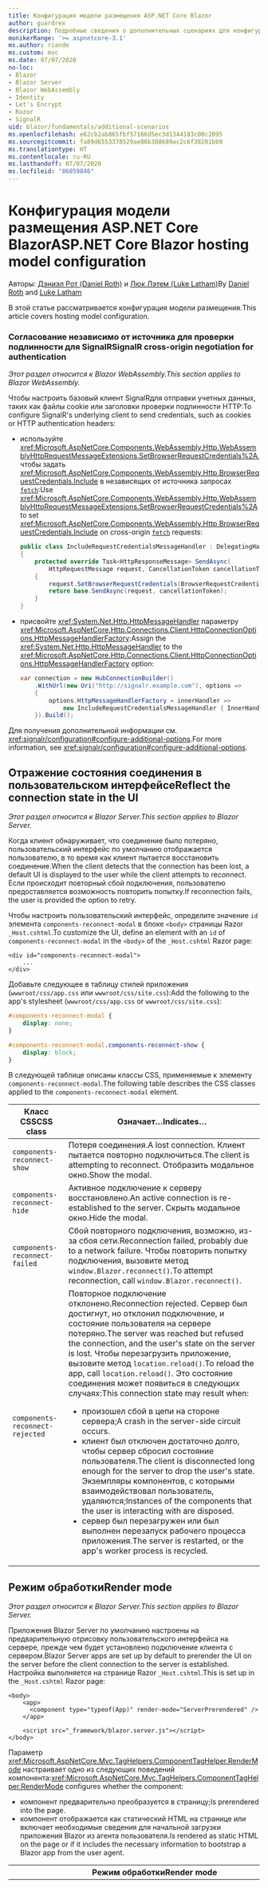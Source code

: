 ```yaml
---
title: Конфигурация модели размещения ASP.NET Core Blazor
author: guardrex
description: Подробные сведения о дополнительных сценариях для конфигурации модели размещения ASP.NET Core Blazor.
monikerRange: '>= aspnetcore-3.1'
ms.author: riande
ms.custom: mvc
ms.date: 07/07/2020
no-loc:
- Blazor
- Blazor Server
- Blazor WebAssembly
- Identity
- Let's Encrypt
- Razor
- SignalR
uid: blazor/fundamentals/additional-scenarios
ms.openlocfilehash: e62cb2ab865fbf57166d5ec3d1344183c00c2095
ms.sourcegitcommit: fa89d6553378529ae86b388689ac2c6f38281bb9
ms.translationtype: HT
ms.contentlocale: ru-RU
ms.lasthandoff: 07/07/2020
ms.locfileid: "86059846"
---
```

# <a name="aspnet-core-blazor-hosting-model-configuration"></a><span data-ttu-id="08cfd-103">Конфигурация модели размещения ASP.NET Core Blazor</span><span class="sxs-lookup"><span data-stu-id="08cfd-103">ASP.NET Core Blazor hosting model configuration</span></span>

<span data-ttu-id="08cfd-104">Авторы: [Дэниэл Рот (Daniel Roth)](https://github.com/danroth27) и [Люк Лэтем (Luke Latham)](https://github.com/guardrex)</span><span class="sxs-lookup"><span data-stu-id="08cfd-104">By [Daniel Roth](https://github.com/danroth27) and [Luke Latham](https://github.com/guardrex)</span></span>

<span data-ttu-id="08cfd-105">В этой статье рассматривается конфигурация модели размещения.</span><span class="sxs-lookup"><span data-stu-id="08cfd-105">This article covers hosting model configuration.</span></span>

### <a name="signalr-cross-origin-negotiation-for-authentication"></a><span data-ttu-id="08cfd-106">Согласование независимо от источника для проверки подлинности для SignalR</span><span class="sxs-lookup"><span data-stu-id="08cfd-106">SignalR cross-origin negotiation for authentication</span></span>

<span data-ttu-id="08cfd-107">*Этот раздел относится к Blazor WebAssembly.*</span><span class="sxs-lookup"><span data-stu-id="08cfd-107">*This section applies to Blazor WebAssembly.*</span></span>

<span data-ttu-id="08cfd-108">Чтобы настроить базовый клиент SignalRдля отправки учетных данных, таких как файлы cookie или заголовки проверки подлинности HTTP:</span><span class="sxs-lookup"><span data-stu-id="08cfd-108">To configure SignalR's underlying client to send credentials, such as cookies or HTTP authentication headers:</span></span>

* <span data-ttu-id="08cfd-109">используйте <xref:Microsoft.AspNetCore.Components.WebAssembly.Http.WebAssemblyHttpRequestMessageExtensions.SetBrowserRequestCredentials%2A>, чтобы задать <xref:Microsoft.AspNetCore.Components.WebAssembly.Http.BrowserRequestCredentials.Include> в независящих от источника запросах [`fetch`](https://developer.mozilla.org/docs/Web/API/Fetch_API/Using_Fetch):</span><span class="sxs-lookup"><span data-stu-id="08cfd-109">Use <xref:Microsoft.AspNetCore.Components.WebAssembly.Http.WebAssemblyHttpRequestMessageExtensions.SetBrowserRequestCredentials%2A> to set <xref:Microsoft.AspNetCore.Components.WebAssembly.Http.BrowserRequestCredentials.Include> on cross-origin [`fetch`](https://developer.mozilla.org/docs/Web/API/Fetch_API/Using_Fetch) requests:</span></span>

  ```csharp
  public class IncludeRequestCredentialsMessageHandler : DelegatingHandler
  {
      protected override Task<HttpResponseMessage> SendAsync(
          HttpRequestMessage request, CancellationToken cancellationToken)
      {
          request.SetBrowserRequestCredentials(BrowserRequestCredentials.Include);
          return base.SendAsync(request, cancellationToken);
      }
  }
  ```

* <span data-ttu-id="08cfd-110">присвойте <xref:System.Net.Http.HttpMessageHandler> параметру <xref:Microsoft.AspNetCore.Http.Connections.Client.HttpConnectionOptions.HttpMessageHandlerFactory>:</span><span class="sxs-lookup"><span data-stu-id="08cfd-110">Assign the <xref:System.Net.Http.HttpMessageHandler> to the <xref:Microsoft.AspNetCore.Http.Connections.Client.HttpConnectionOptions.HttpMessageHandlerFactory> option:</span></span>

  ```csharp
  var connection = new HubConnectionBuilder()
      .WithUrl(new Uri("http://signalr.example.com"), options =>
      {
          options.HttpMessageHandlerFactory = innerHandler => 
              new IncludeRequestCredentialsMessageHandler { InnerHandler = innerHandler };
      }).Build();
  ```

<span data-ttu-id="08cfd-111">Для получения дополнительной информации см. <xref:signalr/configuration#configure-additional-options>.</span><span class="sxs-lookup"><span data-stu-id="08cfd-111">For more information, see <xref:signalr/configuration#configure-additional-options>.</span></span>

## <a name="reflect-the-connection-state-in-the-ui"></a><span data-ttu-id="08cfd-112">Отражение состояния соединения в пользовательском интерфейсе</span><span class="sxs-lookup"><span data-stu-id="08cfd-112">Reflect the connection state in the UI</span></span>

<span data-ttu-id="08cfd-113">*Этот раздел относится к Blazor Server.*</span><span class="sxs-lookup"><span data-stu-id="08cfd-113">*This section applies to Blazor Server.*</span></span>

<span data-ttu-id="08cfd-114">Когда клиент обнаруживает, что соединение было потеряно, пользовательский интерфейс по умолчанию отображается пользователю, в то время как клиент пытается восстановить соединение.</span><span class="sxs-lookup"><span data-stu-id="08cfd-114">When the client detects that the connection has been lost, a default UI is displayed to the user while the client attempts to reconnect.</span></span> <span data-ttu-id="08cfd-115">Если происходит повторный сбой подключения, пользователю предоставляется возможность повторить попытку.</span><span class="sxs-lookup"><span data-stu-id="08cfd-115">If reconnection fails, the user is provided the option to retry.</span></span>

<span data-ttu-id="08cfd-116">Чтобы настроить пользовательский интерфейс, определите значение `id` элемента `components-reconnect-modal` в блоке `<body>` страницы Razor `_Host.cshtml`.</span><span class="sxs-lookup"><span data-stu-id="08cfd-116">To customize the UI, define an element with an `id` of `components-reconnect-modal` in the `<body>` of the `_Host.cshtml` Razor page:</span></span>

```cshtml
<div id="components-reconnect-modal">
    ...
</div>
```

<span data-ttu-id="08cfd-117">Добавьте следующее в таблицу стилей приложения (`wwwroot/css/app.css` или `wwwroot/css/site.css`):</span><span class="sxs-lookup"><span data-stu-id="08cfd-117">Add the following to the app's stylesheet (`wwwroot/css/app.css` or `wwwroot/css/site.css`):</span></span>

```css
#components-reconnect-modal {
    display: none;
}

#components-reconnect-modal.components-reconnect-show {
    display: block;
}
```

<span data-ttu-id="08cfd-118">В следующей таблице описаны классы CSS, применяемые к элементу `components-reconnect-modal`.</span><span class="sxs-lookup"><span data-stu-id="08cfd-118">The following table describes the CSS classes applied to the `components-reconnect-modal` element.</span></span>

| <span data-ttu-id="08cfd-119">Класс CSS</span><span class="sxs-lookup"><span data-stu-id="08cfd-119">CSS class</span></span>                       | <span data-ttu-id="08cfd-120">Означает&hellip;</span><span class="sxs-lookup"><span data-stu-id="08cfd-120">Indicates&hellip;</span></span> |
| ------------------------------- | ----------------- |
| `components-reconnect-show`     | <span data-ttu-id="08cfd-121">Потеря соединения.</span><span class="sxs-lookup"><span data-stu-id="08cfd-121">A lost connection.</span></span> <span data-ttu-id="08cfd-122">Клиент пытается повторно подключиться.</span><span class="sxs-lookup"><span data-stu-id="08cfd-122">The client is attempting to reconnect.</span></span> <span data-ttu-id="08cfd-123">Отобразить модальное окно.</span><span class="sxs-lookup"><span data-stu-id="08cfd-123">Show the modal.</span></span> |
| `components-reconnect-hide`     | <span data-ttu-id="08cfd-124">Активное подключение к серверу восстановлено.</span><span class="sxs-lookup"><span data-stu-id="08cfd-124">An active connection is re-established to the server.</span></span> <span data-ttu-id="08cfd-125">Скрыть модальное окно.</span><span class="sxs-lookup"><span data-stu-id="08cfd-125">Hide the modal.</span></span> |
| `components-reconnect-failed`   | <span data-ttu-id="08cfd-126">Сбой повторного подключения, возможно, из-за сбоя сети.</span><span class="sxs-lookup"><span data-stu-id="08cfd-126">Reconnection failed, probably due to a network failure.</span></span> <span data-ttu-id="08cfd-127">Чтобы повторить попытку подключения, вызовите метод `window.Blazor.reconnect()`.</span><span class="sxs-lookup"><span data-stu-id="08cfd-127">To attempt reconnection, call `window.Blazor.reconnect()`.</span></span> |
| `components-reconnect-rejected` | <span data-ttu-id="08cfd-128">Повторное подключение отклонено.</span><span class="sxs-lookup"><span data-stu-id="08cfd-128">Reconnection rejected.</span></span> <span data-ttu-id="08cfd-129">Сервер был достигнут, но отклонил подключение, и состояние пользователя на сервере потеряно.</span><span class="sxs-lookup"><span data-stu-id="08cfd-129">The server was reached but refused the connection, and the user's state on the server is lost.</span></span> <span data-ttu-id="08cfd-130">Чтобы перезагрузить приложение, вызовите метод `location.reload()`.</span><span class="sxs-lookup"><span data-stu-id="08cfd-130">To reload the app, call `location.reload()`.</span></span> <span data-ttu-id="08cfd-131">Это состояние соединения может появиться в следующих случаях:</span><span class="sxs-lookup"><span data-stu-id="08cfd-131">This connection state may result when:</span></span><ul><li><span data-ttu-id="08cfd-132">произошел сбой в цепи на стороне сервера;</span><span class="sxs-lookup"><span data-stu-id="08cfd-132">A crash in the server-side circuit occurs.</span></span></li><li><span data-ttu-id="08cfd-133">клиент был отключен достаточно долго, чтобы сервер сбросил состояние пользователя.</span><span class="sxs-lookup"><span data-stu-id="08cfd-133">The client is disconnected long enough for the server to drop the user's state.</span></span> <span data-ttu-id="08cfd-134">Экземпляры компонентов, с которыми взаимодействовал пользователь, удаляются;</span><span class="sxs-lookup"><span data-stu-id="08cfd-134">Instances of the components that the user is interacting with are disposed.</span></span></li><li><span data-ttu-id="08cfd-135">сервер был перезагружен или был выполнен перезапуск рабочего процесса приложения.</span><span class="sxs-lookup"><span data-stu-id="08cfd-135">The server is restarted, or the app's worker process is recycled.</span></span></li></ul> |

## <a name="render-mode"></a><span data-ttu-id="08cfd-136">Режим обработки</span><span class="sxs-lookup"><span data-stu-id="08cfd-136">Render mode</span></span>

<span data-ttu-id="08cfd-137">*Этот раздел относится к Blazor Server.*</span><span class="sxs-lookup"><span data-stu-id="08cfd-137">*This section applies to Blazor Server.*</span></span>

<span data-ttu-id="08cfd-138">Приложения Blazor Server по умолчанию настроены на предварительную отрисовку пользовательского интерфейса на сервере, прежде чем будет установлено подключение клиента с сервером.</span><span class="sxs-lookup"><span data-stu-id="08cfd-138">Blazor Server apps are set up by default to prerender the UI on the server before the client connection to the server is established.</span></span> <span data-ttu-id="08cfd-139">Настройка выполняется на странице Razor `_Host.cshtml`.</span><span class="sxs-lookup"><span data-stu-id="08cfd-139">This is set up in the `_Host.cshtml` Razor page:</span></span>

```cshtml
<body>
    <app>
      <component type="typeof(App)" render-mode="ServerPrerendered" />
    </app>

    <script src="_framework/blazor.server.js"></script>
</body>
```

<span data-ttu-id="08cfd-140">Параметр <xref:Microsoft.AspNetCore.Mvc.TagHelpers.ComponentTagHelper.RenderMode> настраивает одно из следующих поведений компонента:</span><span class="sxs-lookup"><span data-stu-id="08cfd-140"><xref:Microsoft.AspNetCore.Mvc.TagHelpers.ComponentTagHelper.RenderMode> configures whether the component:</span></span>

* <span data-ttu-id="08cfd-141">компонент предварительно преобразуется в страницу;</span><span class="sxs-lookup"><span data-stu-id="08cfd-141">Is prerendered into the page.</span></span>
* <span data-ttu-id="08cfd-142">компонент отображается как статический HTML на странице или включает необходимые сведения для начальной загрузки приложения Blazor из агента пользователя.</span><span class="sxs-lookup"><span data-stu-id="08cfd-142">Is rendered as static HTML on the page or if it includes the necessary information to bootstrap a Blazor app from the user agent.</span></span>

| <span data-ttu-id="08cfd-143">Режим обработки</span><span class="sxs-lookup"><span data-stu-id="08cfd-143">Render mode</span></span> | <span data-ttu-id="08cfd-144">Описание</span><span class="sxs-lookup"><span data-stu-id="08cfd-144">Description</span></span> |
| --- | --- |
| <xref:Microsoft.AspNetCore.Mvc.Rendering.RenderMode.ServerPrerendered> | <span data-ttu-id="08cfd-145">Преобразует компонент в статический HTML и включает метку приложения Blazor Server.</span><span class="sxs-lookup"><span data-stu-id="08cfd-145">Renders the component into static HTML and includes a marker for a Blazor Server app.</span></span> <span data-ttu-id="08cfd-146">При запуске пользовательского агента эта метка используется для начальной загрузки приложения Blazor.</span><span class="sxs-lookup"><span data-stu-id="08cfd-146">When the user-agent starts, this marker is used to bootstrap a Blazor app.</span></span> |
| <xref:Microsoft.AspNetCore.Mvc.Rendering.RenderMode.Server> | <span data-ttu-id="08cfd-147">Отображает метку приложения Blazor Server.</span><span class="sxs-lookup"><span data-stu-id="08cfd-147">Renders a marker for a Blazor Server app.</span></span> <span data-ttu-id="08cfd-148">Выходные данные компонента не включаются.</span><span class="sxs-lookup"><span data-stu-id="08cfd-148">Output from the component isn't included.</span></span> <span data-ttu-id="08cfd-149">При запуске пользовательского агента эта метка используется для начальной загрузки приложения Blazor.</span><span class="sxs-lookup"><span data-stu-id="08cfd-149">When the user-agent starts, this marker is used to bootstrap a Blazor app.</span></span> |
| <xref:Microsoft.AspNetCore.Mvc.Rendering.RenderMode.Static> | <span data-ttu-id="08cfd-150">Преобразует компонент в статический HTML.</span><span class="sxs-lookup"><span data-stu-id="08cfd-150">Renders the component into static HTML.</span></span> |

<span data-ttu-id="08cfd-151">Отрисовка компонентов сервера из статической HTML-страницы не поддерживается.</span><span class="sxs-lookup"><span data-stu-id="08cfd-151">Rendering server components from a static HTML page isn't supported.</span></span>

## <a name="configure-the-signalr-client-for-blazor-server-apps"></a><span data-ttu-id="08cfd-152">Настройка клиента SignalR для приложений Blazor Server</span><span class="sxs-lookup"><span data-stu-id="08cfd-152">Configure the SignalR client for Blazor Server apps</span></span>

<span data-ttu-id="08cfd-153">*Этот раздел относится к Blazor Server.*</span><span class="sxs-lookup"><span data-stu-id="08cfd-153">*This section applies to Blazor Server.*</span></span>

<span data-ttu-id="08cfd-154">Иногда необходимо настроить клиент SignalR, используемый приложениями Blazor Server.</span><span class="sxs-lookup"><span data-stu-id="08cfd-154">Sometimes, you need to configure the SignalR client used by Blazor Server apps.</span></span> <span data-ttu-id="08cfd-155">Например, может потребоваться настроить ведение журнала на клиенте SignalR для диагностики проблемы с подключением.</span><span class="sxs-lookup"><span data-stu-id="08cfd-155">For example, you might want to configure logging on the SignalR client to diagnose a connection issue.</span></span>

<span data-ttu-id="08cfd-156">Чтобы настроить клиент SignalR в файле `Pages/_Host.cshtml`, сделайте следующее:</span><span class="sxs-lookup"><span data-stu-id="08cfd-156">To configure the SignalR client in the `Pages/_Host.cshtml` file:</span></span>

* <span data-ttu-id="08cfd-157">добавьте атрибут `autostart="false"` в тег `<script>` для сценария `blazor.server.js`;</span><span class="sxs-lookup"><span data-stu-id="08cfd-157">Add an `autostart="false"` attribute to the `<script>` tag for the `blazor.server.js` script.</span></span>
* <span data-ttu-id="08cfd-158">вызовите `Blazor.start` и передайте объект конфигурации, указывающий построитель SignalR.</span><span class="sxs-lookup"><span data-stu-id="08cfd-158">Call `Blazor.start` and pass in a configuration object that specifies the SignalR builder.</span></span>

```html
<script src="_framework/blazor.server.js" autostart="false"></script>
<script>
  Blazor.start({
    configureSignalR: function (builder) {
      builder.configureLogging("information"); // LogLevel.Information
    }
  });
</script>
```

## <a name="additional-resources"></a><span data-ttu-id="08cfd-159">Дополнительные ресурсы</span><span class="sxs-lookup"><span data-stu-id="08cfd-159">Additional resources</span></span>

* <xref:fundamentals/logging/index>
